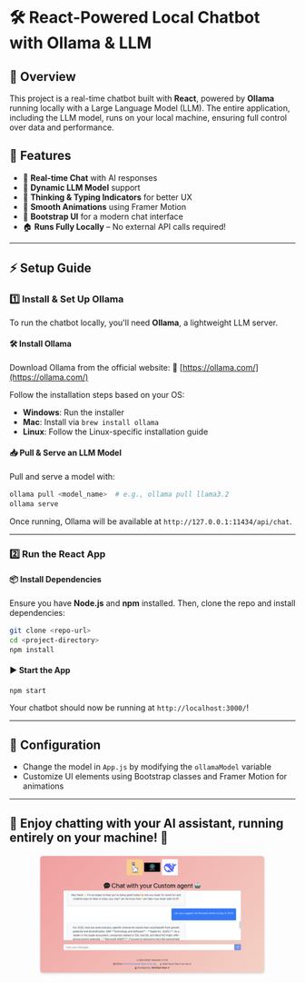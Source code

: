 # 🛠️ React-Powered Local Chatbot with Ollama & LLM

## 🚀 Overview

This project is a real-time chatbot built with **React**, powered by **Ollama** running locally with a Large Language Model (LLM). The entire application, including the LLM model, runs on your local machine, ensuring full control over data and performance.

## 🎯 Features

- 💬 **Real-time Chat** with AI responses
- 🤖 **Dynamic LLM Model** support
- 🧠 **Thinking & Typing Indicators** for better UX
- 🌟 **Smooth Animations** using Framer Motion
- 🎨 **Bootstrap UI** for a modern chat interface
- 🏠 **Runs Fully Locally** – No external API calls required!

---

## ⚡ Setup Guide

### 1️⃣ Install & Set Up Ollama

To run the chatbot locally, you'll need **Ollama**, a lightweight LLM server.

#### 🛠️ Install Ollama

Download Ollama from the official website: 🔗 [https://ollama.com/](https://ollama.com/)

Follow the installation steps based on your OS:

- **Windows**: Run the installer
- **Mac**: Install via `brew install ollama`
- **Linux**: Follow the Linux-specific installation guide

#### 📥 Pull & Serve an LLM Model

Pull and serve a model with:

```bash
ollama pull <model_name>  # e.g., ollama pull llama3.2
ollama serve
```

Once running, Ollama will be available at `http://127.0.0.1:11434/api/chat`.

---

### 2️⃣ Run the React App

#### 📦 Install Dependencies

Ensure you have **Node.js** and **npm** installed. Then, clone the repo and install dependencies:

```bash
git clone <repo-url>
cd <project-directory>
npm install
```

#### ▶️ Start the App

```bash
npm start
```

Your chatbot should now be running at `http://localhost:3000/`!

---

## 🔧 Configuration

- Change the model in `App.js` by modifying the `ollamaModel` variable
- Customize UI elements using Bootstrap classes and Framer Motion for animations

---

## 🎉 Enjoy chatting with your AI assistant, running entirely on your machine! 🚀

<p align="center">
    <img src="https://github.com/Priom7/deekseek-React-Chat-App/blob/main/productUI.png" width="400" alt="working gif">
</p>
